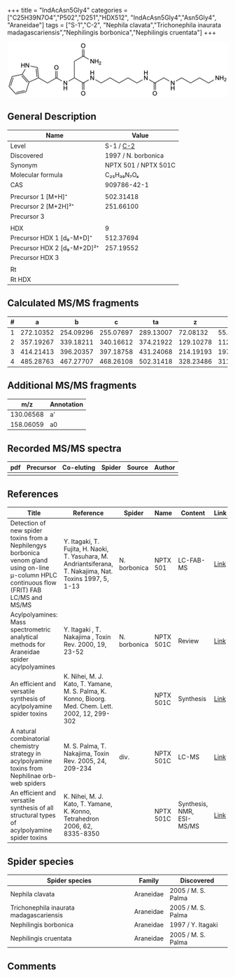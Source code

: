 +++
title = "IndAcAsn5Gly4"
categories = ["C25H39N7O4","P502","D251","HDX512",
"IndAcAsn5Gly4","Asn5Gly4",
"Araneidae"]
tags = ["S-1","C-2",
"Nephila clavata","Trichonephila inaurata madagascariensis","Nephilingis borbonica","Nephilingis cruentata"]
+++

![](/img/IndAcAsn5Gly4.png)

## General Description

| Name                        | Value                                                                          |
|-----------------------------|--------------------------------------------------------------------------------|
| Level                       | S-1 / [C-2](https://www.sciencedirect.com/science/article/pii/S0040402006009811) |
| Discovered                  | 1997 / N. borbonica                                                            |
| Synonym                     | NPTX 501 / NPTX 501C                                                           |
| Molecular formula           | C₂₅H₃₉N₇O₄                                                                     |
| CAS                         | 909786-42-1                                                                    |
|                             |                                                                                |
| Precursor 1 [M+H]⁺          | 502.31418                                                                      |
| Precursor 2 [M+2H]²⁺        | 251.66100                                                                      |
| Precursor 3                 |                                                                                |
|                             |                                                                                |
| HDX                         | 9                                                                              |
| Precursor HDX 1 [d₉-M+D]⁺   | 512.37694                                                                      |
| Precursor HDX 2 [d₉-M+2D]²⁺ | 257.19552                                                                      |
| Precursor HDX 3             |                                                                                |
|                             |                                                                                |
| Rt                          |                                                                                |
| Rt HDX                      |                                                                                |

## Calculated MS/MS fragments

| # | a         | b         | c         | ta        | z         | y         | tz        |
|---|-----------|-----------|-----------|-----------|-----------|-----------|-----------|
| 1 | 272.10352 | 254.09296 | 255.07697 | 289.13007 | 72.08132  | 55.05477  | 89.10787  |
| 2 | 357.19267 | 339.18211 | 340.16612 | 374.21922 | 129.10278 | 112.07623 | 146.12933 |
| 3 | 414.21413 | 396.20357 | 397.18758 | 431.24068 | 214.19193 | 197.16538 | 231.21848 |
| 4 | 485.28763 | 467.27707 | 468.26108 | 502.31418 | 328.23486 | 311.20831 | 345.26141 |

## Additional MS/MS fragments

| m/z       | Annotation |
|-----------|------------|
| 130.06568 | a'         |
| 158.06059 | a0         |

## Recorded MS/MS spectra

| pdf | Precursor | Co-eluting | Spider | Source | Author |
|-----|-----------|------------|--------|--------|--------|
|     |           |            |        |        |        |

## References

| Title                                                                                                                                          | Reference                                                                                                 | Spider       | Name      | Content                   | Link                                                                                                              |
|------------------------------------------------------------------------------------------------------------------------------------------------|-----------------------------------------------------------------------------------------------------------|--------------|-----------|---------------------------|-------------------------------------------------------------------------------------------------------------------|
| Detection of new spider toxins from a Nephilengys borbonica venom gland using on-line µ-column HPLC continuous flow (FRIT) FAB LC/MS and MS/MS | Y. Itagaki, T. Fujita, H. Naoki, T. Yasuhara, M. Andriantsiferana, T. Nakajima, Nat. Toxins 1997, 5, 1-13 | N. borbonica | NPTX 501  | LC-FAB-MS                 | [Link](https://onlinelibrary.wiley.com/doi/abs/10.1002/%28SICI%29%281997%295%3A1%3C1%3A%3AAID-NT1%3E3.0.CO%3B2-8) |
| Acylpolyamines: Mass spectrometric analytical methods for Araneidae spider acylpolyamines                                                      | Y. Itagaki , T. Nakajima , Toxin Rev. 2000, 19, 23-52                                                     | N. borbonica | NPTX 501C | Review                    | [Link](https://www.tandfonline.com/doi/abs/10.1081/TXR-100100314)                                                 |
| An efficient and versatile synthesis of acylpolyamine spider toxins                                                                            | K. Nihei, M. J. Kato, T. Yamane, M. S. Palma, K. Konno, Bioorg. Med. Chem. Lett. 2002, 12, 299-302        |              | NPTX 501C | Synthesis                 | [Link](https://www.sciencedirect.com/science/article/pii/S0960894X01007338)                                       |
| A natural combinatorial chemistry strategy in acylpolyamine toxins from Nephilinae orb-web spiders                                             | M. S. Palma, T. Nakajima, Toxin Rev. 2005, 24, 209-234                                                    | div.         | NPTX 501C | LC-MS                     | [Link](https://www.tandfonline.com/doi/abs/10.1081/TXR-200057857)                                                 |
| An efficient and versatile synthesis of all structural types of acylpolyamine spider toxins                                                    | K. Nihei, M. J. Kato, T. Yamane, K. Konno, Tetrahedron 2006, 62, 8335-8350                                |              | NPTX 501C | Synthesis, NMR, ESI-MS/MS | [Link](https://www.sciencedirect.com/science/article/pii/S0040402006009811)                                       | 

## Spider species

| Spider species                    | Family    | Discovered         |
|-----------------------------------|-----------|--------------------|
| Nephila clavata                   | Araneidae | 2005 / M. S. Palma |
| Trichonephila inaurata madagascariensis | Araneidae | 2005 / M. S. Palma |
| Nephilingis borbonica             | Araneidae | 1997 / Y. Itagaki  |
| Nephilingis cruentata             | Araneidae | 2005 / M. S. Palma |

## Comments